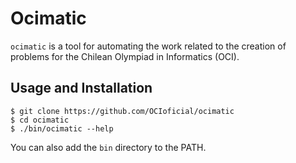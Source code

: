 Ocimatic
========

`ocimatic` is a tool for automating the work related to the creation of problems for the Chilean Olympiad in Informatics (OCI).

Usage and Installation
------------------
```
$ git clone https://github.com/OCIoficial/ocimatic
$ cd ocimatic
$ ./bin/ocimatic --help
```

You can also add the `bin` directory to the PATH.




